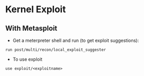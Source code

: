 # Kernel Exploit
## With Metasploit
- Get a meterpreter shell and run (to get exploit suggestions):
```
run post/multi/recon/local_exploit_suggester
```
- To use exploit 
```
use exploit/<exploitname>
```
